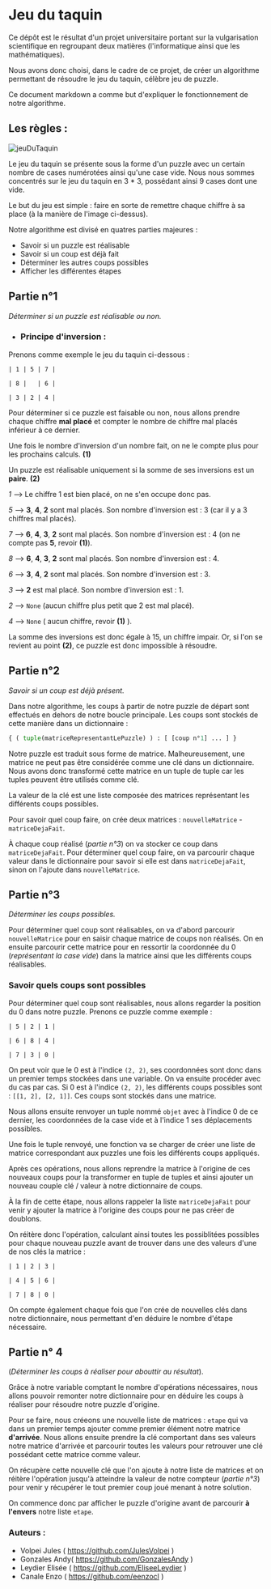 # Jeu du taquin

Ce dépôt est le résultat d'un projet universitaire portant sur la vulgarisation scientifique en regroupant deux matières (l'informatique ainsi que les mathématiques).

Nous avons donc choisi, dans le cadre de ce projet, de créer un algorithme permettant de résoudre le jeu du taquin, célèbre jeu de puzzle.

Ce document markdown a comme but d'expliquer le fonctionnement de notre algorithme.


## Les règles :

![jeuDuTaquin](https://encrypted-tbn0.gstatic.com/images?q=tbn:ANd9GcTbUT0ouQECz9RcjwlwbY05sGlhkq_MHNfsYA&usqp=CAU)

Le jeu du taquin se présente sous la forme d'un puzzle avec un certain nombre de cases numérotées ainsi qu'une case vide. Nous nous sommes concentrés sur le jeu du taquin en 3 * 3, possédant ainsi 9 cases dont une vide.

Le but du jeu est simple : faire en sorte de remettre chaque chiffre à sa place (à la manière de l'image ci-dessus).

Notre algorithme est divisé en quatres parties majeures : 
- Savoir si un puzzle est réalisable
- Savoir si un coup est déjà fait
- Déterminer les autres coups possibles
- Afficher les différentes étapes

## Partie n°1
*Déterminer si un puzzle est réalisable ou non.*


* ### Principe d'inversion :

Prenons comme exemple le jeu du taquin ci-dessous :

```
| 1 | 5 | 7 |

| 8 |   | 6 |

| 3 | 2 | 4 |
```
Pour déterminer si ce puzzle est faisable ou non, nous allons prendre chaque chiffre **mal placé** et compter le nombre de chiffre mal placés inférieur à ce dernier. 

Une fois le nombre d'inversion d'un nombre fait, on ne le compte plus pour les prochains calculs. **(1)**

Un puzzle est réalisable uniquement si la somme de ses inversions est un **paire**. **(2)**


*1* --> Le chiffre 1 est bien placé, on ne s'en occupe donc pas.

*5* --> **3**, **4**, **2** sont mal placés. Son nombre d'inversion est : 3 (car il y a 3 chiffres mal placés).

*7* --> **6**, **4**, **3**, **2** sont mal placés. Son nombre d'inversion est : 4 (on ne compte pas **5**, revoir **(1)**).

*8* --> **6**, **4**, **3**, **2** sont mal placés. Son nombre d'inversion est : 4.

*6* --> **3**, **4**, **2** sont mal placés. Son nombre d'inversion est : 3.

*3* --> **2** est mal placé. Son nombre d'inversion est : 1.

*2* --> `None` (aucun chiffre plus petit que 2 est mal placé).

*4* --> `None` ( aucun chiffre, revoir **(1)** ).

La somme des inversions est donc égale à 15, un chiffre impair. Or, si l'on se revient au point **(2)**, ce puzzle est donc impossible à résoudre.

## Partie n°2
*Savoir si un coup est déjà présent.*

Dans notre algorithme, les coups à partir de notre puzzle de départ sont effectués en dehors de notre boucle principale.
Les coups sont stockés de cette manière dans un dictionnaire :

```py
{ ( tuple(matriceRepresentantLePuzzle) ) : [ [coup n°1] ... ] }
```

Notre puzzle est traduit sous forme de matrice. Malheureusement, une matrice ne peut pas être considérée comme une clé dans un dictionnaire.
Nous avons donc transformé cette matrice en un tuple de tuple car les tuples peuvent être utilisés comme clé.

La valeur de la clé est une liste composée des matrices représentant les différents coups possibles.

Pour savoir quel coup faire, on crée deux matrices : `nouvelleMatrice` - `matriceDejaFait`.

À chaque coup réalisé (*partie n°3*) on va stocker ce coup dans `matriceDejaFait`. 
Pour déterminer quel coup faire, on va parcourir chaque valeur dans le dictionnaire pour savoir si elle est dans `matriceDejaFait`, sinon on l'ajoute dans `nouvelleMatrice`.

## Partie n°3
*Déterminer les coups possibles.*

Pour déterminer quel coup sont réalisables, on va d'abord parcourir `nouvelleMatrice` pour en saisir chaque matrice de coups non réalisés.
On en ensuite parcourir cette matrice pour en ressortir la coordonnée du 0 (*représentant la case vide*) dans la matrice ainsi que les différents coups réalisables.

### Savoir quels coups sont possibles

Pour déterminer quel coup sont réalisables, nous allons regarder la position du 0 dans notre puzzle. Prenons ce puzzle comme exemple :

```
| 5 | 2 | 1 |

| 6 | 8 | 4 |

| 7 | 3 | 0 |
```

On peut voir que le 0 est à l'indice `(2, 2)`, ses coordonnées sont donc dans un premier temps stockées dans une variable. 
On va ensuite procéder avec du cas par cas. Si 0 est à l'indice `(2, 2)`, les différents coups possibles sont : `[[1, 2], [2, 1]]`. Ces coups sont stockés dans une matrice.

Nous allons ensuite renvoyer un tuple nommé `objet` avec à l'indice 0 de ce dernier, les coordonnées de la case vide et à l'indice 1 ses déplacements possibles.

Une fois le tuple renvoyé, une fonction va se charger de créer une liste de matrice correspondant aux puzzles une fois les différents coups appliqués.

Après ces opérations, nous allons reprendre la matrice à l'origine de ces nouveaux coups pour la transformer en tuple de tuples et ainsi ajouter un nouveau couple clé / valeur à notre dictionnaire de coups.

À la fin de cette étape, nous allons rappeler la liste `matriceDejaFait` pour venir y ajouter la matrice à l'origine des coups pour ne pas créer de doublons.

On réitère donc l'opération, calculant ainsi toutes les possiblitées possibles pour chaque nouveau puzzle avant de trouver dans une des valeurs d'une de nos clés la matrice : 

```
| 1 | 2 | 3 |

| 4 | 5 | 6 |

| 7 | 8 | 0 |
```

On compte également chaque fois que l'on crée de nouvelles clés dans notre dictionnaire, nous permettant d'en déduire le nombre d'étape nécessaire.

## Partie n° 4
(*Déterminer les coups à réaliser pour abouttir au résultat*).

Grâce à notre variable comptant le nombre d'opérations nécessaires, nous allons pouvoir remonter notre dictionnaire pour en déduire les coups à réaliser pour résoudre notre puzzle d'origine.

Pour se faire, nous créeons une nouvelle liste de matrices : `etape` qui va dans un premier temps ajouter comme premier élément notre matrice **d'arrivée**.
Nous allons ensuite prendre la clé comportant dans ses valeurs notre matrice d'arrivée et parcourir toutes les valeurs pour retrouver une clé possédant cette matrice comme valeur. 

On récupère cette nouvelle clé que l'on ajoute à notre liste de matrices et on réitère l'opération jusqu'à atteindre la valeur de notre compteur (*partie n°3*) pour venir y récupérer le tout premier coup joué menant à notre solution.

On commence donc par afficher le puzzle d'origine avant de parcourir **à l'envers** notre liste `etape`.

### Auteurs :
 - Volpei Jules ( https://github.com/JulesVolpei )
 - Gonzales Andy( https://github.com/GonzalesAndy ) 
 - Leydier Elisée ( https://github.com/EliseeLeydier )
 - Canale Enzo ( https://github.com/eenzocl )
